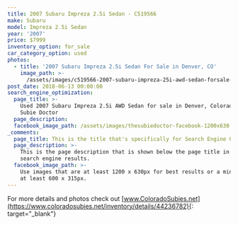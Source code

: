 ```yaml
---
title: 2007 Subaru Impreza 2.5i Sedan - C519566
make: Subaru
model: Impreza 2.5i Sedan
year: '2007'
price: $7999
inventory_option: for_sale
car_category_option: used
photos:
  - title: '2007 Subaru Impreza 2.5i Sedan For Sale in Denver, CO'
    image_path: >-
      /assets/images/c519566-2007-subaru-impreza-25i-awd-sedan-forsale-denverco-thesubiedoctor-001.jpg
post_date: 2018-06-13 00:00:00
search_engine_optimization:
  page_title: >-
    Used 2007 Subaru Impreza 2.5i AWD Sedan for sale in Denver, Colorado at The
    Subie Doctor
  page_description:
  facebook_image_path: /assets/images/thesubiedoctor-facebook-1200x630.png
_comments:
  page_title: This is the title that's specifically for Search Engine Optimization.
  page_description: >-
    This is the page description that is shown below the page title in the
    search engine results.
  facebook_image_path: >-
    Use images that are at least 1200 x 630px for best results or a minimum of
    at least 600 x 315px.
---
```


For more details and photos check out [www.ColoradoSubies.net](https://www.coloradosubies.net/inventory/details/44236782){: target="_blank"}